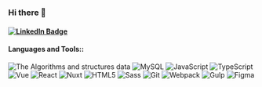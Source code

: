 ### Hi there 👋

<!--
**alik0000/alik0000** is a ✨ _special_ ✨ repository because its `README.md` (this file) appears on your GitHub profile.

Here are some ideas to get you started:

- 🔭 I’m currently working on ...
- 🌱 I’m currently learning ...
- 👯 I’m looking to collaborate on ...
- 🤔 I’m looking for help with ...
- 💬 Ask me about ...
- 📫 How to reach me: ...
- 😄 Pronouns: ...
- ⚡ Fun fact: ...
-->

#### [![LinkedIn Badge](https://img.shields.io/badge/LinkedIn-Profile-informational?style=flat&logo=linkedin&logoColor=white&color=4AB197)](https://www.linkedin.com/in/ali-kurbanov-4b8069248)
#### Languages and Tools::

  <div>
    <img alt="The Algorithms and structures data" src="https://img.shields.io/badge/-Algorithms and data structures-f0db4f?style=flat-square&logo=The Algorithms&logoColor=white" />
    <img alt="MySQL" src="https://img.shields.io/badge/-MySQL-4479A1?style=flat-square&logo=mysql&logoColor=white" />
    <img alt="JavaScript" src="https://img.shields.io/badge/-JavaScript-f0db4f?style=flat-square&logo=javascript&logoColor=white" />
    <img alt="TypeScript" src="https://img.shields.io/badge/-TypeScript-007acc?style=flat-square&logo=typescript&logoColor=white" />
    <img alt="Vue" src="https://img.shields.io/badge/-Vue.js-42b983?style=flat-square&logo=vue.js&logoColor=white" />
    <img alt="React" src="https://img.shields.io/badge/-React-61dafb?style=flat-square&logo=react&logoColor=white" />
    <img alt="Nuxt" src="https://img.shields.io/badge/-Nuxt.js-00DC82?style=flat-square&logo=nuxt.js&logoColor=black" />
    <img alt="HTML5" src="https://img.shields.io/badge/-HTML5-E34F26?style=flat-square&logo=html5&logoColor=white" />
    <img alt="Sass" src="https://img.shields.io/badge/-Sass-bf4080?style=flat-square&logo=sass&logoColor=white" />
    <img alt="Git" src="https://img.shields.io/badge/-Git-F05032?style=flat-square&logo=git&logoColor=white" />
    <img alt="Webpack" src="https://img.shields.io/badge/-Webpack-8DD6F9?style=flat-square&logo=webpack&logoColor=white" />
    <img alt="Gulp" src="https://img.shields.io/badge/-Gulp-F05032?style=flat-square&logo=gulp&logoColor=white" />
    <img alt="Figma" src="https://img.shields.io/badge/-Figma-F24E1E?style=flat-square&logo=figma&logoColor=white" />
  </div>
